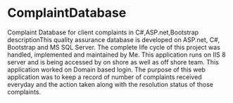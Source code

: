 # ComplaintDatabase
Complaint Database for client complaints in C#,ASP.net,Bootstrap
descriptionThis quality assurance database is developed on ASP.net, C#, Bootstrap and MS SQL Server. The complete life cycle of this project was handled, implemented and maintained by Me.
This application runs on IIS 8 server and is being accessed by on shore as well as off shore team.
This application worked on Domain based login.
The purpose of this web application was to keep a record of number of complaints received everyday and the action taken along with the resolution status of those complaints.
